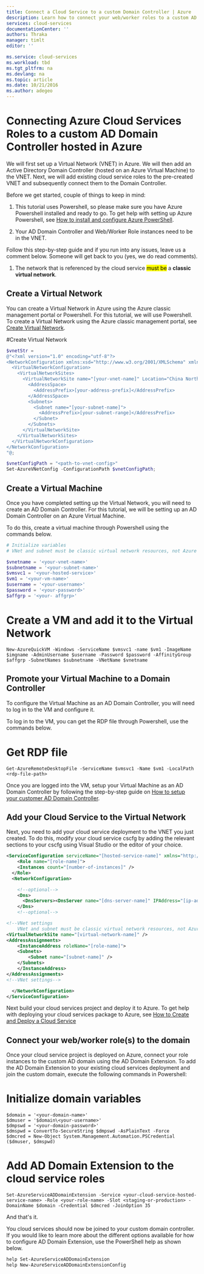 ```yaml
---
title: Connect a Cloud Service to a custom Domain Controller | Azure
description: Learn how to connect your web/worker roles to a custom AD Domain using Powershell and AD Domain Extension
services: cloud-services
documentationCenter: ''
authors: Thraka
manager: timlt
editor: ''

ms.service: cloud-services
ms.workload: tbd
ms.tgt_pltfrm: na
ms.devlang: na
ms.topic: article
ms.date: 10/21/2016
ms.author: adegeo
---
```


# Connecting Azure Cloud Services Roles to a custom AD Domain Controller hosted in Azure

We will first set up a Virtual Network (VNET) in Azure. We will then add an Active Directory Domain Controller (hosted on an Azure Virtual Machine) to the VNET. Next, we will add existing cloud service roles to the pre-created VNET and subsequently connect them to the Domain Controller.

Before we get started, couple of things to keep in mind:

1. This tutorial uses Powershell, so please make sure you have Azure Powershell installed and ready to go. To get help with setting up Azure Powershell, see [How to install and configure Azure PowerShell](../powershell-install-configure.md).

2. Your AD Domain Controller and Web/Worker Role instances need to be in the VNET.

Follow this step-by-step guide and if you run into any issues, leave us a comment below. Someone will get back to you (yes, we do read comments).

1. The network that is referenced by the cloud service <mark>must be</mark> a **classic virtual network**.

## Create a Virtual Network

You can create a Virtual Network in Azure using the Azure classic management portal or Powershell. For this tutorial, we will use Powershell. To create a Virtual Network using the Azure classic management portal, see [Create Virtual Network](../virtual-network/virtual-networks-create-vnet-arm-pportal.md).

#Create Virtual Network

```powershell
$vnetStr =
@"<?xml version="1.0" encoding="utf-8"?>
<NetworkConfiguration xmlns:xsd="http://www.w3.org/2001/XMLSchema" xmlns:xsi="http://www.w3.org/2001/XMLSchema-instance" xmlns="http://schemas.microsoft.com/ServiceHosting/2011/07/NetworkConfiguration">
  <VirtualNetworkConfiguration>
    <VirtualNetworkSites>
      <VirtualNetworkSite name="[your-vnet-name]" Location="China North">
        <AddressSpace>
          <AddressPrefix>[your-address-prefix]</AddressPrefix>
        </AddressSpace>
        <Subnets>
          <Subnet name="[your-subnet-name]">
            <AddressPrefix>[your-subnet-range]</AddressPrefix>
          </Subnet>
        </Subnets>
      </VirtualNetworkSite>
    </VirtualNetworkSites>
  </VirtualNetworkConfiguration>
</NetworkConfiguration>
"@;

$vnetConfigPath = "<path-to-vnet-config>"
Set-AzureVNetConfig -ConfigurationPath $vnetConfigPath;
```

## Create a Virtual Machine

Once you have completed setting up the Virtual Network, you will need to create an AD Domain Controller. For this tutorial, we will be setting up an AD Domain Controller on an Azure Virtual Machine.

To do this, create a virtual machine through Powershell using the commands below.

```powershell
# Initialize variables
# VNet and subnet must be classic virtual network resources, not Azure Resource Manager resources.

$vnetname = '<your-vnet-name>'
$subnetname = '<your-subnet-name>'
$vmsvc1 = '<your-hosted-service>'
$vm1 = '<your-vm-name>'
$username = '<your-username>'
$password = '<your-password>'
$affgrp = '<your- affgrp>'
```

# Create a VM and add it to the Virtual Network

```
New-AzureQuickVM -Windows -ServiceName $vmsvc1 -name $vm1 -ImageName $imgname -AdminUsername $username -Password $password -AffinityGroup $affgrp -SubnetNames $subnetname -VNetName $vnetname
```

## Promote your Virtual Machine to a Domain Controller
To configure the Virtual Machine as an AD Domain Controller, you will need to log in to the VM and configure it.

To log in to the VM, you can get the RDP file through Powershell, use the commands below.

# Get RDP file
```
Get-AzureRemoteDesktopFile -ServiceName $vmsvc1 -Name $vm1 -LocalPath <rdp-file-path>
```

Once you are logged into the VM, setup your Virtual Machine as an AD Domain Controller by following the step-by-step guide on [How to setup your customer AD Domain Controller](http://social.technet.microsoft.com/wiki/contents/articles/12370.windows-server-2012-set-up-your-first-domain-controller-step-by-step.aspx).

## Add your Cloud Service to the Virtual Network

Next, you need to add your cloud service deployment to the VNET you just created. To do this, modify your cloud service cscfg by adding the relevant sections to your cscfg using Visual Studio or the editor of your choice.

```xml
<ServiceConfiguration serviceName="[hosted-service-name]" xmlns="http://schemas.microsoft.com/ServiceHosting/2008/10/ServiceConfiguration" osFamily="[os-family]" osVersion="*">
    <Role name="[role-name]">
    <Instances count="[number-of-instances]" />
  </Role>
  <NetworkConfiguration>

    <!--optional-->
    <Dns>
      <DnsServers><DnsServer name="[dns-server-name]" IPAddress="[ip-address]" /></DnsServers>
    </Dns>
    <!--optional-->

<!--VNet settings
    VNet and subnet must be classic virtual network resources, not Azure Resource Manager resources.-->
<VirtualNetworkSite name="[virtual-network-name]" />
<AddressAssignments>
    <InstanceAddress roleName="[role-name]">
    <Subnets>
        <Subnet name="[subnet-name]" />
    </Subnets>
    </InstanceAddress>
</AddressAssignments>
<!--VNet settings-->

  </NetworkConfiguration>
</ServiceConfiguration>
```

Next build your cloud services project and deploy it to Azure. To get help with deploying your cloud services package to Azure, see [How to Create and Deploy a Cloud Service](./cloud-services-how-to-create-deploy.md#how-to-deploy-a-cloud-service)

## Connect your web/worker role(s) to the domain

Once your cloud service project is deployed on Azure, connect your role instances to the custom AD domain using the AD Domain Extension. To add the AD Domain Extension to your existing cloud services deployment and join the custom domain, execute the following commands in Powershell:

# Initialize domain variables

```
$domain = '<your-domain-name>'
$dmuser = '$domain\<your-username>'
$dmpswd = '<your-domain-password>'
$dmspwd = ConvertTo-SecureString $dmpswd -AsPlainText -Force
$dmcred = New-Object System.Management.Automation.PSCredential ($dmuser, $dmspwd)
```

# Add AD Domain Extension to the cloud service roles

```
Set-AzureServiceADDomainExtension -Service <your-cloud-service-hosted-service-name> -Role <your-role-name> -Slot <staging-or-production> -DomainName $domain -Credential $dmcred -JoinOption 35
```

And that's it.

You cloud services should now be joined to your custom domain controller. If you would like to learn more about the different options available for how to configure AD Domain Extension, use the PowerShell help as shown below.

```powershell
help Set-AzureServiceADDomainExtension
help New-AzureServiceADDomainExtensionConfig
```